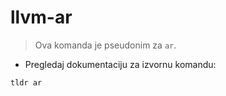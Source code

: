 # llvm-ar

> Ova komanda je pseudonim za `ar`.

- Pregledaj dokumentaciju za izvornu komandu:

`tldr ar`
